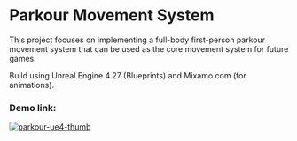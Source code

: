 # Parkour Movement System
 
This project focuses on implementing a full-body first-person parkour movement system that can be used as the core movement system for future games.

Build using Unreal Engine 4.27 (Blueprints) and Mixamo.com (for animations).

### Demo link:

[![parkour-ue4-thumb](https://user-images.githubusercontent.com/36617987/156467454-2b071add-049e-40eb-8878-8d4a50bb14d7.jpg)](https://youtu.be/P8NoKycJ8CQ)

